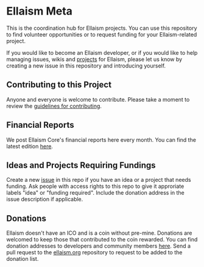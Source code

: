 # Ellaism Meta

This is the coordination hub for Ellaism projects. You can use this repository to find volunteer opportunities or to request funding for your Ellaism-related project.

If you would like to become an Ellaism developer, or if you would like to help managing issues, wikis and [projects](https://github.com/ellaism/meta/projects) for Ellaism, please let us know by creating a new issue in this repository and introducing yourself.

## Contributing to this Project

Anyone and everyone is welcome to contribute. Please take a moment to review the [guidelines for contributing](github.md).

## Financial Reports

We post Ellaism Core's financial reports here every month. You can find the latest edition [here](./finance/2018-06.md).

## Ideas and Projects Requiring Fundings

Create a new [issue](https://github.com/ellaism/meta/issues/new) in this repo if you have an idea or a project that needs funding. Ask people with access rights to this repo to give it approriate labels "idea" or "funding required". Include the donation address in the issue description if applicable.

## Donations

Ellaism doesn't have an ICO and is a coin without pre-mine. Donations are welcomed to keep those that contributed to the coin rewarded. You can find donation addresses to developers and community members [here](https://ellaism.org/donate/). Send a pull request to the [ellaism.org](https://github.com/ellaism/ellaism.org) repository to request to be added to the donation list.
